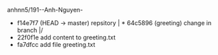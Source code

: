 anhnn5/191--Anh-Nguyen-

* f14e7f7 (HEAD -> master) repsitory
| * 64c5896 (greeting) change in branch
|/
* 22f0f1e add content to greeting.txt
* fa7dfcc add file greeting.txt
